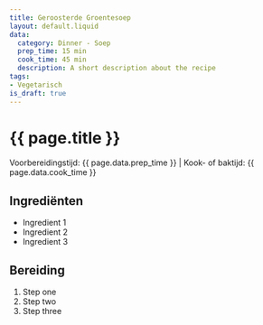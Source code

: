 ```yaml
---
title: Geroosterde Groentesoep
layout: default.liquid
data:
  category: Dinner - Soep
  prep_time: 15 min
  cook_time: 45 min
  description: A short description about the recipe
tags:
- Vegetarisch
is_draft: true
---
```

# {{ page.title }}

Voorbereidingstijd: {{ page.data.prep_time }} | Kook- of baktijd: {{ page.data.cook_time }}

## Ingrediënten
- Ingredient 1
- Ingredient 2
- Ingredient 3

## Bereiding
1. Step one
2. Step two
3. Step three
